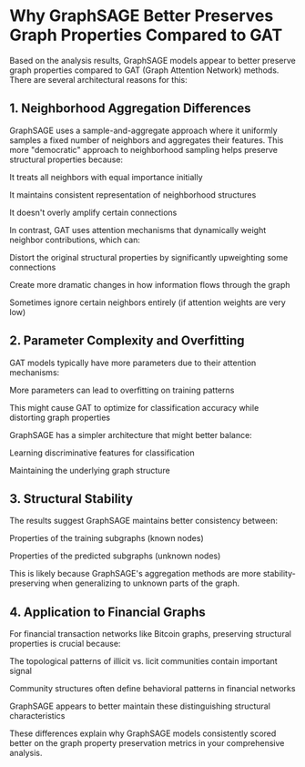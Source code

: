 # Why GraphSAGE Better Preserves Graph Properties Compared to GAT

Based on the analysis results, GraphSAGE models appear to better preserve graph properties compared to GAT (Graph Attention Network) methods. There are several architectural reasons for this:

## 1. Neighborhood Aggregation Differences

GraphSAGE uses a sample-and-aggregate approach where it uniformly samples a fixed number of neighbors and aggregates their features. This more "democratic" approach to neighborhood sampling helps preserve structural properties because:

It treats all neighbors with equal importance initially

It maintains consistent representation of neighborhood structures

It doesn't overly amplify certain connections

In contrast, GAT uses attention mechanisms that dynamically weight neighbor contributions, which can:

Distort the original structural properties by significantly upweighting some connections

Create more dramatic changes in how information flows through the graph

Sometimes ignore certain neighbors entirely (if attention weights are very low)

## 2. Parameter Complexity and Overfitting

GAT models typically have more parameters due to their attention mechanisms:

More parameters can lead to overfitting on training patterns

This might cause GAT to optimize for classification accuracy while distorting graph properties

GraphSAGE has a simpler architecture that might better balance:

Learning discriminative features for classification

Maintaining the underlying graph structure

## 3. Structural Stability

The results suggest GraphSAGE maintains better consistency between:

Properties of the training subgraphs (known nodes)

Properties of the predicted subgraphs (unknown nodes)

This is likely because GraphSAGE's aggregation methods are more stability-preserving when generalizing to unknown parts of the graph.

## 4. Application to Financial Graphs

For financial transaction networks like Bitcoin graphs, preserving structural properties is crucial because:

The topological patterns of illicit vs. licit communities contain important signal

Community structures often define behavioral patterns in financial networks

GraphSAGE appears to better maintain these distinguishing structural characteristics

These differences explain why GraphSAGE models consistently scored better on the graph property preservation metrics in your comprehensive analysis.
